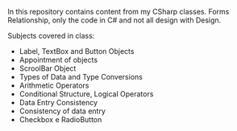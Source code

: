 In this repository contains content from my CSharp classes. Forms Relationship, only the code in C# and not all design with Design.

Subjects covered in class:

<ul>
  <li>Label, TextBox and Button Objects
  <li>Appointment of objects
  <li>ScroolBar Object
  <li>Types of Data and Type Conversions
  <li>Arithmetic Operators
  <li>Conditional Structure, Logical Operators
  <li>Data Entry Consistency
  <li>Consistency of data entry
  <li>Checkbox e RadioButton
</ul>
